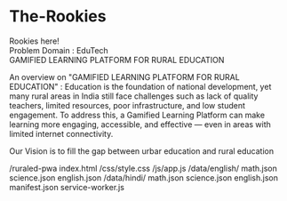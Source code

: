 # The-Rookies
Rookies here!<br>
Problem Domain : EduTech <br>
GAMIFIED LEARNING PLATFORM FOR RURAL EDUCATION<br>

An overview on "GAMIFIED LEARNING PLATFORM FOR RURAL EDUCATION" :
Education is the foundation of national development, yet many rural areas in India still face challenges such as lack of quality teachers, limited resources, poor infrastructure, and low student engagement. To address this, a Gamified Learning Platform can make learning more engaging, accessible, and effective — even in areas with limited internet connectivity.<br>

Our Vision is to fill the gap between urbar education and rural education<br>

/ruraled-pwa
  index.html
  /css/style.css
  /js/app.js
  /data/english/
    math.json
    science.json
    english.json
  /data/hindi/
    math.json
    science.json
    english.json
  manifest.json
  service-worker.js
